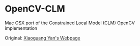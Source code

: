 # OpenCV-CLM

Mac OSX port of the Constrained Local Model (CLM) OpenCV implementation 

Original: [Xiaoguang Yan's Webpage](https://sites.google.com/site/xgyanhome/home/projects/clm-implementation)

